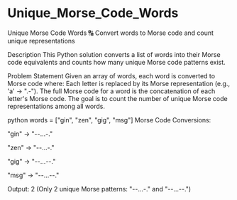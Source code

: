 # Unique_Morse_Code_Words

Unique Morse Code Words
🔠 Convert words to Morse code and count unique representations

Description
This Python solution converts a list of words into their Morse code equivalents and counts how many unique Morse code patterns exist.

Problem Statement
Given an array of words, each word is converted to Morse code where:
Each letter is replaced by its Morse representation (e.g., 'a' → ".-").
The full Morse code for a word is the concatenation of each letter's Morse code.
The goal is to count the number of unique Morse code representations among all words.



python
words = ["gin", "zen", "gig", "msg"]
Morse Code Conversions:

"gin" → "--...-."

"zen" → "--...-."

"gig" → "--...--."

"msg" → "--...--."

Output: 2 (Only 2 unique Morse patterns: "--...-." and "--...--.")

